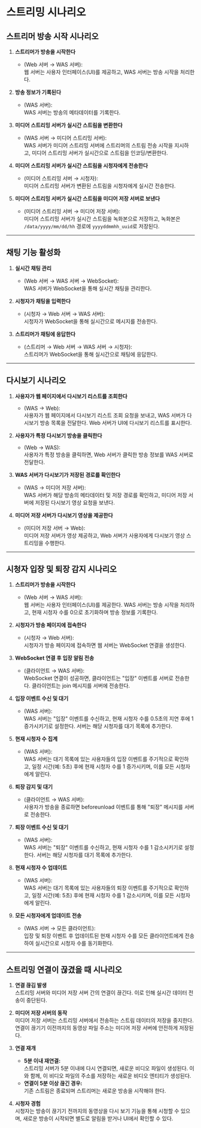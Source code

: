 # 스트리밍 시나리오

## 스트리머 방송 시작 시나리오

1. **스트리머가 방송을 시작한다**
   - (Web 서버 → WAS 서버):  
     웹 서버는 사용자 인터페이스(UI)를 제공하고, WAS 서버는 방송 시작을 처리한다.

2. **방송 정보가 기록된다**
   - (WAS 서버):  
     WAS 서버는 방송의 메타데이터를 기록한다.

3. **미디어 스트리밍 서버가 실시간 스트림을 변환한다**
   - (WAS 서버 → 미디어 스트리밍 서버):  
     WAS 서버가 미디어 스트리밍 서버에 스트리머의 스트림 전송 시작을 지시하고, 미디어 스트리밍 서버가 실시간으로 스트림을 인코딩/변환한다.

4. **미디어 스트리밍 서버가 실시간 스트림을 시청자에게 전송한다**
   - (미디어 스트리밍 서버 → 시청자):  
     미디어 스트리밍 서버가 변환된 스트림을 시청자에게 실시간 전송한다.

5. **미디어 스트리밍 서버가 실시간 스트림을 미디어 저장 서버로 보낸다**
   - (미디어 스트리밍 서버 → 미디어 저장 서버):  
     미디어 스트리밍 서버가 실시간 스트림을 녹화본으로 저장하고, 녹화본은 `/data/yyyy/mm/dd/hh` 경로에 `yyyyddmmhh_uuid`로 저장된다.

---

## 채팅 기능 활성화

1. **실시간 채팅 관리**
   - (Web 서버 → WAS 서버 → WebSocket):  
     WAS 서버가 WebSocket을 통해 실시간 채팅을 관리한다.

2. **시청자가 채팅을 입력한다**
   - (시청자 → Web 서버 → WAS 서버):  
     시청자가 WebSocket을 통해 실시간으로 메시지를 전송한다.

3. **스트리머가 채팅에 응답한다**
   - (스트리머 → Web 서버 → WAS 서버 → 시청자):  
     스트리머가 WebSocket을 통해 실시간으로 채팅에 응답한다.

---

## 다시보기 시나리오

1. **사용자가 웹 페이지에서 다시보기 리스트를 조회한다**
   - (WAS → Web):  
     사용자가 웹 페이지에서 다시보기 리스트 조회 요청을 보내고, WAS 서버가 다시보기 방송 목록을 전달한다. Web 서버가 UI에 다시보기 리스트를 표시한다.

2. **사용자가 특정 다시보기 방송을 클릭한다**
   - (Web → WAS):  
     사용자가 특정 방송을 클릭하면, Web 서버가 클릭한 방송 정보를 WAS 서버로 전달한다.

3. **WAS 서버가 다시보기가 저장된 경로를 확인한다**
   - (WAS → 미디어 저장 서버):  
     WAS 서버가 해당 방송의 메타데이터 및 저장 경로를 확인하고, 미디어 저장 서버에 저장된 다시보기 영상 요청을 보낸다.

4. **미디어 저장 서버가 다시보기 영상을 제공한다**
   - (미디어 저장 서버 → Web):  
     미디어 저장 서버가 영상 제공하고, Web 서버가 사용자에게 다시보기 영상 스트리밍을 수행한다.

---

## 시청자 입장 및 퇴장 감지 시나리오

1. **스트리머가 방송을 시작한다**
   - (Web 서버 → WAS 서버):  
     웹 서버는 사용자 인터페이스(UI)를 제공한다. WAS 서버는 방송 시작을 처리하고, 현재 시청자 수를 0으로 초기화하며 방송 정보를 기록한다.

2. **시청자가 방송 페이지에 접속한다**
   - (시청자 → Web 서버):  
     시청자가 방송 페이지에 접속하면 웹 서버는 WebSocket 연결을 생성한다.

3. **WebSocket 연결 후 입장 알림 전송**
   - (클라이언트 → WAS 서버):  
     WebSocket 연결이 성공하면, 클라이언트는 "입장" 이벤트를 서버로 전송한다. 클라이언트는 join 메시지를 서버에 전송한다.

4. **입장 이벤트 수신 및 대기**
   - (WAS 서버):  
     WAS 서버는 "입장" 이벤트를 수신하고, 현재 시청자 수를 0.5초의 지연 후에 1 증가시키기로 설정한다. 서버는 해당 시청자를 대기 목록에 추가한다.

5. **현재 시청자 수 집계**
   - (WAS 서버):  
     WAS 서버는 대기 목록에 있는 사용자들의 입장 이벤트를 주기적으로 확인하고, 일정 시간(예: 5초) 후에 현재 시청자 수를 1 증가시키며, 이를 모든 시청자에게 알린다.

6. **퇴장 감지 및 대기**
   - (클라이언트 → WAS 서버):  
     사용자가 방송을 종료하면 beforeunload 이벤트를 통해 "퇴장" 메시지를 서버로 전송한다.

7. **퇴장 이벤트 수신 및 대기**
   - (WAS 서버):  
     WAS 서버는 "퇴장" 이벤트를 수신하고, 현재 시청자 수를 1 감소시키기로 설정한다. 서버는 해당 시청자를 대기 목록에 추가한다.

8. **현재 시청자 수 업데이트**
   - (WAS 서버):  
     WAS 서버는 대기 목록에 있는 사용자들의 퇴장 이벤트를 주기적으로 확인하고, 일정 시간(예: 5초) 후에 현재 시청자 수를 1 감소시키며, 이를 모든 시청자에게 알린다.

9. **모든 시청자에게 업데이트 전송**
   - (WAS 서버 → 모든 클라이언트):  
     입장 및 퇴장 이벤트 후 업데이트된 현재 시청자 수를 모든 클라이언트에게 전송하여 실시간으로 시청자 수를 동기화한다.

---

## 스트리밍 연결이 끊겼을 때 시나리오

1. **연결 끊김 발생**  
   스트리밍 서버와 미디어 저장 서버 간의 연결이 끊긴다. 이로 인해 실시간 데이터 전송이 중단된다.

2. **미디어 저장 서버의 동작**  
   미디어 저장 서버는 스트리밍 서버에서 전송하는 스트림 데이터의 저장을 중지한다. 연결이 끊기기 이전까지의 동영상 파일 주소는 미디어 저장 서버에 안전하게 저장된다.

3. **연결 재개**
   - **5분 이내 재연결:**  
     스트리밍 서버가 5분 이내에 다시 연결되면, 새로운 비디오 파일이 생성된다. 이와 함께, 이 비디오 파일의 주소를 저장하는 새로운 비디오 엔티티가 생성된다.
   - **연결이 5분 이상 끊긴 경우:**  
     기존 스트림은 종료되며 스트리머는 새로운 방송을 시작해야 한다.

4. **시청자 경험**  
   시청자는 방송이 끊기기 전까지의 동영상을 다시 보기 기능을 통해 시청할 수 있으며, 새로운 방송이 시작되면 별도로 알림을 받거나 UI에서 확인할 수 있다.
